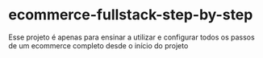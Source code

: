 # ecommerce-fullstack-step-by-step
Esse projeto é apenas para ensinar a utilizar e configurar todos os passos de um ecommerce completo desde o início do projeto
